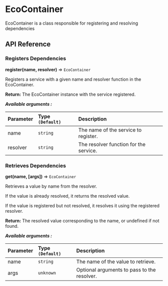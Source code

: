 # EcoContainer

EcoContainer is a class responsible for registering and resolving dependencies

## API Reference

### Registers Dependencies

**register(name, resolver)** ⇒ `EcoContainer`

Registers a service with a given name and resolver function in the EcoContainer.

**Return:** The EcoContainer instance with the service registered.

**_Available arguments :_**

| Parameter | Type `(Default)` | Description                            |
| :-------- | :--------------- | :------------------------------------- |
| name      | `string`         | The name of the service to register.   |
| resolver  | `string`         | The resolver function for the service. |

### Retrieves Dependencies

**get(name, [args])** ⇒ `EcoContainer`

Retrieves a value by name from the resolver.

If the value is already resolved, it returns the resolved value.

If the value is registered but not resolved, it resolves it using the registered resolver.

**Return:** The resolved value corresponding to the name, or undefined if not found.

**_Available arguments :_**

| Parameter | Type `(Default)` | Description                                 |
| :-------- | :--------------- | :------------------------------------------ |
| name      | `string`         | The name of the value to retrieve.          |
| args      | `unknown`        | Optional arguments to pass to the resolver. |
